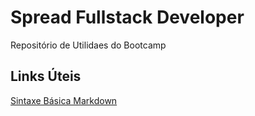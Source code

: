 # Spread Fullstack Developer
Repositório de Utilidaes do Bootcamp

## Links Úteis
[Sintaxe Básica Markdown](https://www.markdownguide.org/)

